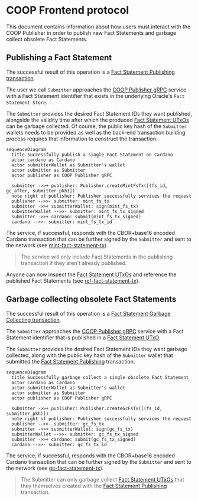 # COOP Frontend protocol

This document contains information about how users must interact with the COOP Publisher in order to publish new Fact Statements and garbage collect obsolete Fact Statements.

## Publishing a Fact Statement

The successful result of this operation is a [Fact Statement Publishing transaction](02-plutus-protocol.md#mint-fact-statement-tx).

The user we call `Submitter` approaches the [COOP Publisher gRPC](../coop-proto/publisher-service.proto) service with a Fact Statement identifier that exists in the underlying Oracle's `Fact Statement Store`.

The `Submitter` provides the desired Fact Statement IDs they want published, alongside the validity time after which the produced [Fact Statement UTxOs](02-plutus-protocol.md#fs-validator) can be garbage collected. Of course, the public key hash of the `Submitter` wallets needs to be provided as well as the back-end transaction building process requires that information to construct the transaction.

```mermaid
sequenceDiagram
  title Successfully publish a single Fact Statement on Cardano
  actor cardano as Cardano
  actor submitterWallet as Submitter's wallet
  actor submitter as Submitter
  actor publisher as COOP Publisher gRPC

  submitter ->>+ publisher: Publisher.createMintFsTx([(fs_id, gc_after, submitter_pkh)])
  note right of publisher: Publisher successfully services the request
  publisher -->>- submitter: mint_fs_tx
  submitter ->>+ submitterWallet: sign(mint_fs_tx)
  submitterWallet -->>- submitter: mint_fs_tx_signed
  submitter ->>+ cardano: submit(mint_fs_tx_signed)
  cardano -->>- submitter: mint_fs_tx_id
```

The service, if successful, responds with the CBOR+base16 encoded Cardano transaction that can be further signed by the `Submitter` and sent to the network (see [mint-fact-statement-tx](02-plutus-protocol.md#mint-fact-statement-tx)).

> The service will only include Fact Statements in the publishing transaction if they aren't already published.

Anyone can now inspect the [Fact Statement UTxOs](02-plutus-protocol.md#fs-validator) and reference the published Fact Statements (see [ref-fact-statement-tx](02-plutus-protocol.md#mint-fact-statement-tx#ref-fact-statement-tx)).

## Garbage collecting obsolete Fact Statements

The successful result of this operation is a [Fact Statement Garbage Collecting transaction](02-plutus-protocol.md#gc-fact-statement-tx).

The `Submitter` approaches the [COOP Publisher gRPC](../coop-proto/publisher-service.proto) service with a Fact Statement identifier that is published in a [Fact Statement UTxO](02-plutus-protocol.md#fs-validator).

The `Submitter` provides the desired Fact Statement IDs they want garbage collected, along with the public key hash of the `Submitter` wallet that submitted the [Fact Statement Publishing](02-plutus-protocol.md#mint-fact-statement-tx) transaction.

```mermaid
sequenceDiagram
  title Successfully garbage collect a single obsolete Fact Statement
  actor cardano as Cardano
  actor submitterWallet as Submitter's wallet
  actor submitter as Submitter
  actor publisher as COOP Publisher gRPC

  submitter ->>+ publisher: Publisher.createGcFsTx([(fs_id, submitter_pkh)])
  note right of publisher: Publisher successfully services the request
  publisher -->>- submitter: gc_fs_tx
  submitter ->>+ submitterWallet: sign(gc_fs_tx)
  submitterWallet -->>- submitter: gc_fs_tx_signed
  submitter ->>+ cardano: submit(gc_fs_tx_signed)
  cardano -->>- submitter: gc_fs_tx_id
```

The service, if successful, responds with the CBOR+base16 encoded Cardano transaction that can be further signed by the `Submitter` and sent to the network (see [gc-fact-statement-tx](02-plutus-protocol.md#gc-fact-statement-tx)).

> The Submitter can only garbage collect [Fact Statement UTxOs](02-plutus-protocol.md#fs-validator) that they themselves created with the [Fact Statement Publishing](02-plutus-protocol.md#mint-fact-statement-tx) transaction.
